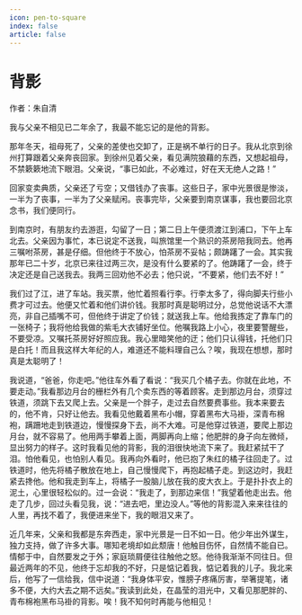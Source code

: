 ```yaml
---
icon: pen-to-square
index: false
article: false
---
```


<!-- more -->
# **背影**
作者：朱自清

我与父亲不相见已二年余了，我最不能忘记的是他的背影。

那年冬天，祖母死了，父亲的差使也交卸了，正是祸不单行的日子。我从北京到徐州打算跟着父亲奔丧回家。到徐州见着父亲，看见满院狼藉的东西，又想起祖母，不禁簌簌地流下眼泪。父亲说，“事已如此，不必难过，好在天无绝人之路！”

回家变卖典质，父亲还了亏空；又借钱办了丧事。这些日子，家中光景很是惨淡，一半为了丧事，一半为了父亲赋闲。丧事完毕，父亲要到南京谋事，我也要回北京念书，我们便同行。

到南京时，有朋友约去游逛，勾留了一日；第二日上午便须渡江到浦口，下午上车北去。父亲因为事忙，本已说定不送我，叫旅馆里一个熟识的茶房陪我同去。他再三嘱咐茶房，甚是仔细。但他终于不放心，怕茶房不妥帖；颇踌躇了一会。其实我那年已二十岁，北京已来往过两三次，是没有什么要紧的了。他踌躇了一会，终于决定还是自己送我去。我两三回劝他不必去；他只说，“不要紧，他们去不好！”

我们过了江，进了车站。我买票，他忙着照看行李。行李太多了，得向脚夫行些小费才可过去。他便又忙着和他们讲价钱。我那时真是聪明过分，总觉他说话不大漂亮，非自己插嘴不可，但他终于讲定了价钱；就送我上车。他给我拣定了靠车门的一张椅子；我将他给我做的紫毛大衣铺好坐位。他嘱我路上小心，夜里要警醒些，不要受凉。又嘱托茶房好好照应我。我心里暗笑他的迂；他们只认得钱，托他们只是白托！而且我这样大年纪的人，难道还不能料理自己么？唉，我现在想想，那时真是太聪明了！

我说道，“爸爸，你走吧。”他往车外看了看说：“我买几个橘子去。你就在此地，不要走动。”我看那边月台的栅栏外有几个卖东西的等着顾客。走到那边月台，须穿过铁道，须跳下去又爬上去。父亲是一个胖子，走过去自然要费事些。我本来要去的，他不肯，只好让他去。我看见他戴着黑布小帽，穿着黑布大马褂，深青布棉袍，蹒跚地走到铁道边，慢慢探身下去，尚不大难。可是他穿过铁道，要爬上那边月台，就不容易了。他用两手攀着上面，两脚再向上缩；他肥胖的身子向左微倾，显出努力的样子。这时我看见他的背影，我的泪很快地流下来了。我赶紧拭干了泪。怕他看见，也怕别人看见。我再向外看时，他已抱了朱红的橘子往回走了。过铁道时，他先将橘子散放在地上，自己慢慢爬下，再抱起橘子走。到这边时，我赶紧去搀他。他和我走到车上，将橘子一股脑儿放在我的皮大衣上。于是扑扑衣上的泥土，心里很轻松似的。过一会说：“我走了，到那边来信！”我望着他走出去。他走了几步，回过头看见我，说：“进去吧，里边没人。”等他的背影混入来来往往的人里，再找不着了，我便进来坐下，我的眼泪又来了。

近几年来，父亲和我都是东奔西走，家中光景是一日不如一日。他少年出外谋生，独力支持，做了许多大事。哪知老境却如此颓唐！他触目伤怀，自然情不能自已。情郁于中，自然要发之于外；家庭琐屑便往往触他之怒。他待我渐渐不同往日。但最近两年的不见，他终于忘却我的不好，只是惦记着我，惦记着我的儿子。我北来后，他写了一信给我，信中说道：“我身体平安，惟膀子疼痛厉害，举箸提笔，诸多不便，大约大去之期不远矣。”我读到此处，在晶莹的泪光中，又看见那肥胖的、青布棉袍黑布马褂的背影。唉！我不知何时再能与他相见！
<!-- **（写于一九二五年十月）​**


以下是一些关于《背影》的关键点：

**​作者与背景**：​​
​朱自清：​​ 中国现代著名散文家、诗人、学者（1898-1948），是“五四”新文学运动的重要参与者和白话美文的开创者之一。他的散文以语言清新自然、情感真挚细腻、结构严谨著称。
​写作背景：​​ 写于1925年10月，是一篇回忆性叙事抒情散文。当时朱自清的父亲事业受挫、家道中落，祖母去世，家庭正经历变故。朱自清创作此文时已经历了父子之间的一些小隔阂（文中提到“少年外出谋生，独立支持，做了许多大事。哪知老境却如此颓唐！”）以及深刻的反思。
**读后感**：这篇散文写的是父子之间的小故事，从散文中折射出 -->





